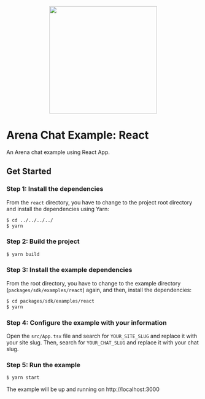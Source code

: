 <p align="center">
  <a href="https://arena.im" target="_blank" align="center">
    <img src="https://dashboard-sandbox.arena.im/js/imgs/arena-logo-purple.png" width="280">
  </a>
  <br />
</p>

# Arena Chat Example: React

An Arena chat example using React App.


## Get Started

### Step 1: Install the dependencies

From the `react` directory, you have to change to the project root directory and install the dependencies using Yarn:

```sh
$ cd ../../../../
$ yarn
```


### Step 2: Build the project

```sh
$ yarn build
```

### Step 3: Install the example dependencies
From the root directory, you have to change to the example directory (`packages/sdk/examples/react`) again, and then, install the dependencies:

```sh
$ cd packages/sdk/examples/react
$ yarn
```

### Step 4: Configure the example with your information

Open the `src/App.tsx` file and search for `YOUR_SITE_SLUG` and replace it with your site slug. Then, search for `YOUR_CHAT_SLUG` and replace it with your chat slug.

### Step 5: Run the example

```sh
$ yarn start
```

The example will be up and running on http://localhost:3000




